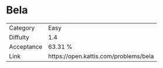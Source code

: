 # Bela

<table>
    <tr>
        <td>Category</td>
        <td>Easy</td>
    </tr>
    <tr>
        <td>Diffulty</td>
        <td>1.4</td>
    </tr>
    <tr>
        <td>Acceptance</td>
        <td>63.31 %</td>
    </tr>
    <tr>
        <td>Link</td>
        <td>https://open.kattis.com/problems/bela</td>
    </tr>
</table>